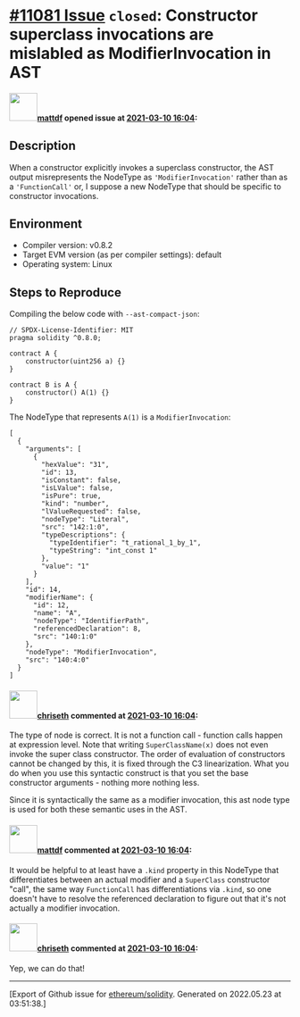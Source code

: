 # [\#11081 Issue](https://github.com/ethereum/solidity/issues/11081) `closed`: Constructor superclass invocations are mislabled as ModifierInvocation in AST

#### <img src="https://avatars.githubusercontent.com/u/11067114?u=df10f9897171543d66efd98f90598d467f8ef2a5&v=4" width="50">[mattdf](https://github.com/mattdf) opened issue at [2021-03-10 16:04](https://github.com/ethereum/solidity/issues/11081):

## Description

When a constructor explicitly invokes a superclass constructor, the AST output misrepresents the NodeType as `'ModifierInvocation'` rather than as a `'FunctionCall'` or, I suppose a new NodeType that should be specific to constructor invocations. 

## Environment

- Compiler version: v0.8.2
- Target EVM version (as per compiler settings): default
- Operating system: Linux

## Steps to Reproduce

Compiling the below code with `--ast-compact-json`:

```solidity
// SPDX-License-Identifier: MIT
pragma solidity ^0.8.0;

contract A {
    constructor(uint256 a) {}
}

contract B is A {
    constructor() A(1) {}
}
```

The NodeType that represents `A(1)` is a `ModifierInvocation`:

```
[
  {
    "arguments": [
      {
        "hexValue": "31",
        "id": 13,
        "isConstant": false,
        "isLValue": false,
        "isPure": true,
        "kind": "number",
        "lValueRequested": false,
        "nodeType": "Literal",
        "src": "142:1:0",
        "typeDescriptions": {
          "typeIdentifier": "t_rational_1_by_1",
          "typeString": "int_const 1"
        },
        "value": "1"
      }
    ],
    "id": 14,
    "modifierName": {
      "id": 12,
      "name": "A",
      "nodeType": "IdentifierPath",
      "referencedDeclaration": 8,
      "src": "140:1:0"
    },
    "nodeType": "ModifierInvocation",
    "src": "140:4:0"
  }
]
```

#### <img src="https://avatars.githubusercontent.com/u/9073706?v=4" width="50">[chriseth](https://github.com/chriseth) commented at [2021-03-10 16:04](https://github.com/ethereum/solidity/issues/11081#issuecomment-795669277):

The type of node is correct. It is not a function call - function calls happen at expression level. Note that writing `SuperClassName(x)` does not even invoke the super class constructor. The order of evaluation of constructors cannot be changed by this, it is fixed through the C3 linearization. What you do when you use this syntactic construct is that you set the base constructor arguments - nothing more nothing less.

Since it is syntactically the same as a modifier invocation, this ast node type is used for both these semantic uses in the AST.

#### <img src="https://avatars.githubusercontent.com/u/11067114?u=df10f9897171543d66efd98f90598d467f8ef2a5&v=4" width="50">[mattdf](https://github.com/mattdf) commented at [2021-03-10 16:04](https://github.com/ethereum/solidity/issues/11081#issuecomment-795708350):

It would be helpful to at least have a `.kind` property in this NodeType that differentiates between an actual modifier and a `SuperClass` constructor "call", the same way `FunctionCall` has differentiations via `.kind`, so one doesn't have to resolve the referenced declaration to figure out that it's not actually a modifier invocation.

#### <img src="https://avatars.githubusercontent.com/u/9073706?v=4" width="50">[chriseth](https://github.com/chriseth) commented at [2021-03-10 16:04](https://github.com/ethereum/solidity/issues/11081#issuecomment-795727149):

Yep, we can do that!


-------------------------------------------------------------------------------



[Export of Github issue for [ethereum/solidity](https://github.com/ethereum/solidity). Generated on 2022.05.23 at 03:51:38.]
